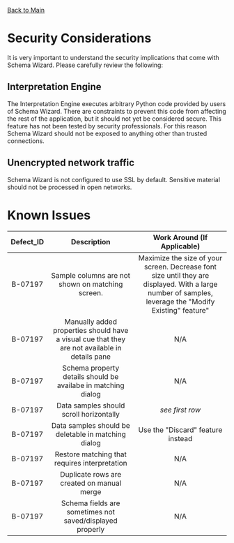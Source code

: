 [Back to Main](https://github.com/deleidos/de-schema-wizard/#schema-wizard)

# Security Considerations
It is very important to understand the security implications that come with Schema Wizard.  Please carefully review the following:

## Interpretation Engine
The Interpretation Engine executes arbitrary Python code provided by users of Schema Wizard.  There are constraints to prevent this code from affecting the rest of the application, but it should not yet be considered secure.  This feature has not been tested by security professionals.  For this reason Schema Wizard should not be exposed to anything other than trusted connections.

## Unencrypted network traffic
Schema Wizard is not configured to use SSL by default.  Sensitive material should not be processed in open networks.

# Known Issues

| Defect_ID | Description | Work Around (If Applicable) |
|:-------------:|:-------------:|:-----------:|
| B-07197 | Sample columns are not shown on matching screen. | Maximize the size of your screen.  Decrease font size until they are displayed.  With a large number of samples, leverage the "Modify Existing" feature" | 
| B-07197 | Manually added properties should have a visual cue that they are not available in details pane | N/A |
| B-07197 | Schema property details should be availabe in matching dialog | N/A |
| B-07197 | Data samples should scroll horizontally | *see first row* |
| B-07197 | Data samples should be deletable in matching dialog | Use the "Discard" feature instead |
| B-07197 | Restore matching that requires interpretation | N/A |
| B-07197 | Duplicate rows are created on manual merge | N/A |
| B-07197 | Schema fields are sometimes not saved/displayed properly | N/A |
